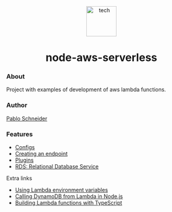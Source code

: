 <div align="center">
  <img height="80" src="https://github.com/pabloluceroschneider/node-aws-serverless/assets/43233080/2f82cbab-a3ac-421e-bae1-13e74576d717" alt="tech" />
</div>
<h1 align="center">node-aws-serverless</h1>

### About

Project with examples of development of aws lambda functions.

### Author 

[Pablo Schneider](https://www.linkedin.com/in/pabloschneider/)


### Features

- [Configs](https://github.com/pabloluceroschneider/node-aws-serverless/blob/master/docs/configs.md)
- [Creating an endpoint](https://github.com/pabloluceroschneider/node-aws-serverless/blob/master/docs/creating-an-endpoint.md)
- [Plugins](https://github.com/pabloluceroschneider/node-aws-serverless/blob/master/docs/plugins.md)
- [RDS: Relational Database Service](https://github.com/pabloluceroschneider/node-aws-serverless/blob/master/docs/relational-database-service.md)


Extra links
- [Using Lambda environment variables](https://docs.aws.amazon.com/lambda/latest/dg/configuration-envvars.html)
- [Calling DynamoDB from Lambda in Node.js](https://docs.amplify.aws/guides/functions/dynamodb-from-js-lambda/q/platform/js/#scanning-a-table)
- [Building Lambda functions with TypeScript](https://docs.aws.amazon.com/lambda/latest/dg/lambda-typescript.html)
